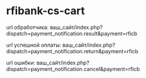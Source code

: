 # rfibank-cs-cart
url обработчика:
ваш_сайт/index.php?dispatch=payment_notification.result&payment=rficb

url успешной оплаты:
ваш_сайт/index.php?dispatch=payment_notification.return&payment=rficb

url ошибки:
ваш_сайт/index.php?dispatch=payment_notification.cancel&payment=rficb
